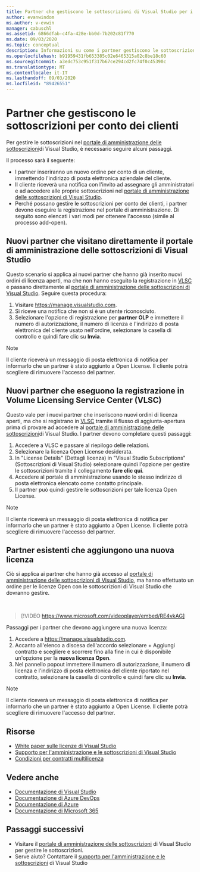 ```yaml
---
title: Partner che gestiscono le sottoscrizioni di Visual Studio per i clienti | Microsoft Docs
author: evanwindom
ms.author: v-evwin
manager: cabuschl
ms.assetid: 6866dfab-c4fa-428e-bb0d-7b202c81f770
ms.date: 09/03/2020
ms.topic: conceptual
description: Informazioni su come i partner gestiscono le sottoscrizioni di Visual Studio per i clienti.
ms.openlocfilehash: b91959431fb653385c02e6465315a02c8be18c60
ms.sourcegitcommit: a3edc753c951f317b67ce294cd2fc74f0c45390c
ms.translationtype: MT
ms.contentlocale: it-IT
ms.lasthandoff: 09/03/2020
ms.locfileid: "89426551"
---
```

# <a name="partners-managing-subscriptions-on-behalf-of-customers"></a>Partner che gestiscono le sottoscrizioni per conto dei clienti
Per gestire le sottoscrizioni nel [portale di amministrazione delle sottoscrizioni](https://manage.visualstudio.com)di Visual Studio, è necessario seguire alcuni passaggi. 

Il processo sarà il seguente:
- I partner inseriranno un nuovo ordine per conto di un cliente, immettendo l'indirizzo di posta elettronica aziendale del cliente.
- Il cliente riceverà una notifica con l'invito ad assegnare gli amministratori e ad accedere alle proprie sottoscrizioni nel [portale di amministrazione delle sottoscrizioni di Visual Studio](https://manage.visualstudio.com).
- Perché possano gestire le sottoscrizioni per conto dei clienti, i partner devono eseguire la registrazione nel portale di amministrazione. Di seguito sono elencati i vari modi per ottenere l'accesso (simile al processo add-open).

## <a name="new-partners-visiting-the-visual-studio-subscriptions-administration-portal-directly"></a>Nuovi partner che visitano direttamente il portale di amministrazione delle sottoscrizioni di Visual Studio
Questo scenario si applica ai nuovi partner che hanno già inserito nuovi ordini di licenza aperti, ma che non hanno eseguito la registrazione in [VLSC](https://www.microsoft.com/Licensing/servicecenter/default.aspx) e passano direttamente al [portale di amministrazione delle sottoscrizioni di Visual Studio](https://manage.visualstudio.com).  Seguire questa procedura:
1. Visitare <https://manage.visualstudio.com>.
1. Si riceve una notifica che non si è un utente riconosciuto.
1. Selezionare l'opzione di registrazione per **partner OLP** e immettere il numero di autorizzazione, il numero di licenza e l'indirizzo di posta elettronica del cliente usato nell'ordine, selezionare la casella di controllo e quindi fare clic su **Invia**.

> [!NOTE]
> Il cliente riceverà un messaggio di posta elettronica di notifica per informarlo che un partner è stato aggiunto a Open License. Il cliente potrà scegliere di rimuovere l'accesso del partner.

## <a name="new-partners-who-register-on-the-volume-licensing-service-center-vlsc"></a>Nuovi partner che eseguono la registrazione in Volume Licensing Service Center (VLSC)

Questo vale per i nuovi partner che inseriscono nuovi ordini di licenza aperti, ma che si registrano in [VLSC](https://www.microsoft.com/Licensing/servicecenter/default.aspx) tramite il flusso di aggiunta-apertura prima di provare ad accedere al [portale di amministrazione delle sottoscrizioni](https://manage.visualstudio.com)di Visual Studio. I partner devono completare questi passaggi:
1. Accedere a VLSC e passare al riepilogo delle relazioni.
1. Selezionare la licenza Open License desiderata.
1. In "License Details" (Dettagli licenza) in "Visual Studio Subscriptions" (Sottoscrizioni di Visual Studio) selezionare quindi l'opzione per gestire le sottoscrizioni tramite il collegamento **fare clic qui**.
1. Accedere al portale di amministrazione usando lo stesso indirizzo di posta elettronica elencato come contatto principale.
1. Il partner può quindi gestire le sottoscrizioni per tale licenza Open License.

> [!NOTE]
> Il cliente riceverà un messaggio di posta elettronica di notifica per informarlo che un partner è stato aggiunto a Open License. Il cliente potrà scegliere di rimuovere l'accesso del partner.

## <a name="existing-partners-adding-a-new-license"></a>Partner esistenti che aggiungono una nuova licenza
Ciò si applica ai partner che hanno già accesso al [portale di amministrazione delle sottoscrizioni di Visual Studio](https://manage.visualstudio.com), ma hanno effettuato un ordine per le licenze Open con le sottoscrizioni di Visual Studio che dovranno gestire.  

<br> 

> [!VIDEO https://www.microsoft.com/videoplayer/embed/RE4vkAG]

Passaggi per i partner che devono aggiungere una nuova licenza:
1. Accedere a <https://manage.visualstudio.com>.
1. Accanto all'elenco a discesa dell'accordo selezionare + Aggiungi contratto e scegliere e scorrere fino alla fine in cui è disponibile un'opzione per la **nuova licenza Open**.
1. Nel pannello popout immettere il numero di autorizzazione, il numero di licenza e l'indirizzo di posta elettronica del cliente riportato nel contratto, selezionare la casella di controllo e quindi fare clic su **Invia**.

> [!NOTE]
> Il cliente riceverà un messaggio di posta elettronica di notifica per informarlo che un partner è stato aggiunto a Open License. Il cliente potrà scegliere di rimuovere l'accesso del partner.


## <a name="resources"></a>Risorse
- [White paper sulle licenze di Visual Studio](https://aka.ms/vslicensing)
- [Supporto per l'amministrazione e le sottoscrizioni di Visual Studio](https://visualstudio.microsoft.com/support/support-overview-vs)
- [Condizioni per contratti multilicenza](https://www.microsoft.com/licensing/product-licensing/products.aspx)

## <a name="see-also"></a>Vedere anche
- [Documentazione di Visual Studio](https://docs.microsoft.com/visualstudio/)
- [Documentazione di Azure DevOps](https://docs.microsoft.com/azure/devops/)
- [Documentazione di Azure](https://docs.microsoft.com/azure/)
- [Documentazione di Microsoft 365](https://docs.microsoft.com/microsoft-365/)

## <a name="next-steps"></a>Passaggi successivi
- Visitare il [portale di amministrazione delle sottoscrizioni](https://manage.visualstudio.com) di Visual Studio per gestire le sottoscrizioni.
- Serve aiuto? Contattare il [supporto per l'amministrazione e le sottoscrizioni](https://visualstudio.microsoft.com/support/support-overview-vs) di Visual Studio

